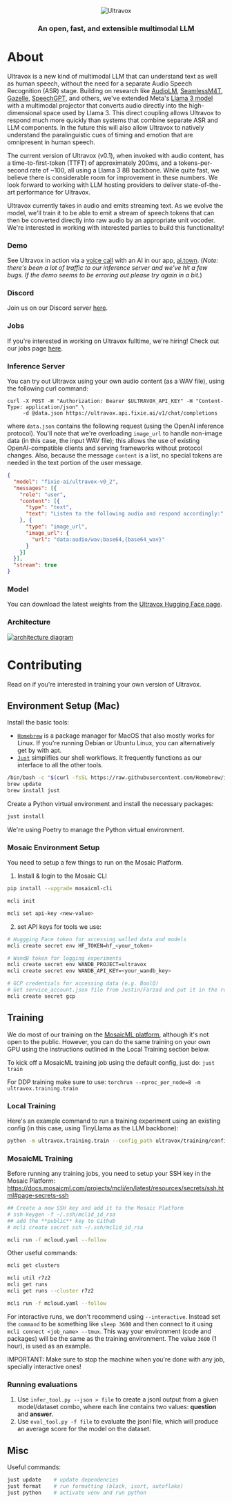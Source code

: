 <p align="center">
  <picture>
    <img alt="Ultravox" src="https://zfmrfvimiaqahezndsse.supabase.co/storage/v1/object/public/images/custom/Introducing%20Ultravox%20Wide.jpg">
  </picture>
</p>

<h3 align="center">
An open, fast, and extensible multimodal LLM
</h3>

# About

Ultravox is a new kind of multimodal LLM that can understand text as well as human speech, without the need for a separate Audio Speech Recognition (ASR) stage. Building on research like [AudioLM](https://arxiv.org/abs/2209.03143), [SeamlessM4T](https://ai.meta.com/blog/seamless-m4t/), [Gazelle](https://tincans.ai/slm), [SpeechGPT](https://github.com/0nutation/SpeechGPT/tree/main/speechgpt), and others, we've extended Meta's [Llama 3 model](https://llama.meta.com/llama3/) with a multimodal projector that converts audio directly into the high-dimensional space used by Llama 3. This direct coupling allows Ultravox to respond much more quickly than systems that combine separate ASR and LLM components. In the future this will also allow Ultravox to natively understand the paralinguistic cues of timing and emotion that are omnipresent in human speech.

The current version of Ultravox (v0.1), when invoked with audio content, has a time-to-first-token (TTFT) of approximately 200ms, and a tokens-per-second rate of ~100, all using a Llama 3 8B backbone. While quite fast, we believe there is considerable room for improvement in these numbers. We look forward to working with LLM hosting providers to deliver state-of-the-art performance for Ultravox.

Ultravox currently takes in audio and emits streaming text. As we evolve the model, we'll train it to be able to emit a stream of speech tokens that can then be converted directly into raw audio by an appropriate unit vocoder. We're interested in working with interested parties to build this functionality!

### Demo

See Ultravox in action via a [voice call](https://www.ai.town/characters/a90fcca3-53c0-4111-b30a-4984883a23ef) with an AI in our app, [ai.town](https://ai.town).
(*Note: there's been a lot of traffic to our inference server and we've hit a few bugs. If the demo seems to be erroring out please try again in a bit.*)

### Discord

Join us on our Discord server [here](https://discord.gg/Qw6KHxv8YB).

### Jobs

If you're interested in working on Ultravox fulltime, we're hiring! Check out our jobs page [here](https://www.notion.so/fixieai/Careers-at-Fixie-fc1a7ace4c1e42a8886065bc397aba2d).

### Inference Server

You can try out Ultravox using your own audio content (as a WAV file), using the following curl command:

```shell
curl -X POST -H "Authorization: Bearer $ULTRAVOX_API_KEY" -H "Content-Type: application/json" \
     -d @data.json https://ultravox.api.fixie.ai/v1/chat/completions
```

where `data.json` contains the following request (using the OpenAI inference protocol). You'll note that we're overloading `image_url` to handle non-image data (in this case, the input WAV file); this allows the use of existing OpenAI-compatible clients and serving frameworks without protocol changes. Also, because the message `content` is a list, no special tokens are needed in the text portion of the user message.

```json
{ 
  "model": "fixie-ai/ultravox-v0_2",
  "messages": [{ 
    "role": "user",
    "content": [{
      "type": "text",
      "text": "Listen to the following audio and respond accordingly:"
    }, {
      "type": "image_url",
      "image_url": {
        "url": "data:audio/wav;base64,{base64_wav}"
      }
    }]
  }],
  "stream": true
}
```

### Model

You can download the latest weights from the [Ultravox Hugging Face page](https://huggingface.co/fixie-ai/ultravox-v0_2).

### Architecture

[![architecture diagram](https://raw.githubusercontent.com/fixie-ai/ultravox/main/docs/assets/Ultravox%20Model%20Architecture.svg)](https://docs.google.com/presentation/d/1ey81xuuMzrJaBwztb_Rq24Cit37GQokD2aAes_KkGVI/edit)

# Contributing

Read on if you're interested in training your own version of Ultravox.

## Environment Setup (Mac)

Install the basic tools:

- [`Homebrew`](https://brew.sh) is a package manager for MacOS that also mostly works for Linux. If you're running Debian or Ubuntu Linux, you can alternatively get by with apt.
- [`Just`](https://just.systems/man/en/) simplifies our shell workflows. It frequently functions as our interface to all the other tools.

```bash
/bin/bash -c "$(curl -fsSL https://raw.githubusercontent.com/Homebrew/install/HEAD/install.sh)"
brew update
brew install just
```

Create a Python virtual environment and install the necessary packages:

```bash
just install
```

We're using Poetry to manage the Python virtual environment.

### Mosaic Environment Setup

You need to setup a few things to run on the Mosaic Platform.

1. Install & login to the Mosaic CLI

```bash
pip install --upgrade mosaicml-cli

mcli init

mcli set api-key <new-value>
```

2. set API keys for tools we use:

```bash
# Huggging Face token for accessing walled data and models
mcli create secret env HF_TOKEN=hf_<your_token>

# WandB token for logging experiments
mcli create secret env WANDB_PROJECT=ultravox
mcli create secret env WANDB_API_KEY=<your_wandb_key>

# GCP credentials for accessing data (e.g. BoolQ)
# Get service_account.json file from Justin/Farzad and put it in the root dir, then
mcli create secret gcp
```

## Training

We do most of our training on the [MosaicML platform](https://docs.mosaicml.com), although it's not open to the public. However, you can do the same training on your own GPU using the instructions outlined in the Local Training section below.

To kick off a MosaicML training job using the default config, just do:
`just train`

For DDP training make sure to use:
`torchrun --nproc_per_node=8 -m ultravox.training.train`

### Local Training

Here's an example command to run a training experiment using an existing config (in this case, using TinyLlama as the LLM backbone):

```bash
python -m ultravox.training.train --config_path ultravox/training/configs/asr_tinyllama.yaml  --data_set 'dummy' --device cpu --batch_size 1  --exp_name <give_your_experiment_a_name>
```

### MosaicML Training

Before running any training jobs, you need to setup your SSH key in the Mosaic Platform: https://docs.mosaicml.com/projects/mcli/en/latest/resources/secrets/ssh.html#page-secrets-ssh

```bash
## Create a new SSH key and add it to the Mosaic Platform
# ssh-keygen -f ~/.ssh/mclid_id_rsa
## add the **public** key to Github
# mcli create secret ssh ~/.ssh/mclid_id_rsa

mcli run -f mcloud.yaml --follow
```

Other useful commands:

```bash
mcli get clusters

mcli util r7z2
mcli get runs
mcli get runs --cluster r7z2

mcli run -f mcloud.yaml --follow
```

For interactive runs, we don't recommend using `--interactive`. Instead set the `command` to be something like
`sleep 3600` and then connect to it using `mcli connect <job_name> --tmux`.
This way your environment (code and packages) will be the same as the training environment.
The value `3600` (1 hour), is used as an example.

IMPORTANT: Make sure to stop the machine when you're done with any job, specially interactive ones!

### Running evaluations

1. Use `infer_tool.py --json > file` to create a jsonl output from a given model/dataset combo, where each line contains two values: **question** and **answer**.
2. Use `eval_tool.py -f file` to evaluate the jsonl file, which will produce an average score for the model on the dataset.

## Misc

Useful commands:

```bash
just update    # update dependencies
just format    # run formatting (black, isort, autoflake)
just python    # activate venv and run python
```
